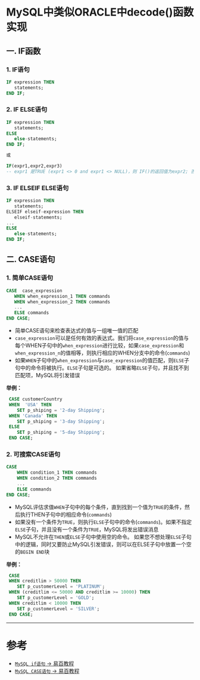 # MySQL中类似ORACLE中decode()函数实现

## 一. IF函数
### 1. IF语句
```sql
IF expression THEN 
   statements;
END IF;
```

### 2. IF ELSE语句
```SQL
IF expression THEN
   statements;
ELSE
   else-statements;
END IF;

或

IF(expr1,expr2,expr3)
-- expr1 是TRUE (expr1 <> 0 and expr1 <> NULL)，则 IF()的返回值为expr2; 否则返回值则为 expr3
```

### 3. IF ELSEIF ELSE语句
```sql
IF expression THEN
   statements;
ELSEIF elseif-expression THEN
   elseif-statements;
...
ELSE
   else-statements;
END IF;
```

## 二. CASE语句

### 1. 简单CASE语句

```sql
CASE  case_expression
   WHEN when_expression_1 THEN commands
   WHEN when_expression_2 THEN commands
   ...
   ELSE commands
END CASE;
```
* 简单CASE语句来检查表达式的值与一组唯一值的匹配
* `case_expression`可以是任何有效的表达式。我们将`case_expression`的值与每个WHEN子句中的`when_expression`进行比较，如果`case_expression`和`when_expression_n`的值相等，则执行相应的WHEN分支中的命令(`commands`)
* 如果`WHEN`子句中的`when_expression`与`case_expression`的值匹配，则`ELSE`子句中的命令将被执行。`ELSE`子句是可选的。 如果省略`ELSE`子句，并且找不到匹配项，MySQL将引发错误

**举例：**
```sql
 CASE customerCountry
 WHEN  'USA' THEN
    SET p_shiping = '2-day Shipping';
 WHEN 'Canada' THEN
    SET p_shiping = '3-day Shipping';
 ELSE
    SET p_shiping = '5-day Shipping';
 END CASE;
```

### 2. 可搜索CASE语句
```sql
CASE
    WHEN condition_1 THEN commands
    WHEN condition_2 THEN commands
    ...
    ELSE commands
END CASE;
``` 
* MySQL评估求值`WHEN`子句中的每个条件，直到找到一个值为`TRUE`的条件，然后执行THEN子句中的相应命令(`commands`)
* 如果没有一个条件为`TRUE`，则执行`ELSE`子句中的命令(`commands`)。如果不指定`ELSE`子句，并且没有一个条件为`TRUE`，MySQL将发出错误消息
* MySQL不允许在`THEN`或`ELSE`子句中使用空的命令。 如果您不想处理`ELSE`子句中的逻辑，同时又要防止MySQL引发错误，则可以在ELSE子句中放置一个空的`BEGIN END`块

**举例：**
```sql
 CASE  
 WHEN creditlim > 50000 THEN 
    SET p_customerLevel = 'PLATINUM';
 WHEN (creditlim <= 50000 AND creditlim >= 10000) THEN
    SET p_customerLevel = 'GOLD';
 WHEN creditlim < 10000 THEN
    SET p_customerLevel = 'SILVER';
 END CASE;
```


--- 
# 参考
* [`MySQL if语句` -> 易百教程](https://www.yiibai.com/mysql/if-statement.html)
* [`MySQL CASE语句` -> 易百教程](https://www.yiibai.com/mysql/case-statement.html)


